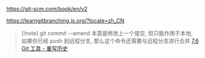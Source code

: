 https://git-scm.com/book/en/v2

https://learngitbranching.js.org/?locale=zh_CN


>[!note] git commit --amend
>本意是修改上一个提交, 但只能作用于本地, 如果你已经 push 到远程分支, 那么这个命令还需要与远程分支进行合并
>[7.6 Git 工具 - 重写历史](https://git-scm.com/book/zh/v2/Git-%E5%B7%A5%E5%85%B7-%E9%87%8D%E5%86%99%E5%8E%86%E5%8F%B2)